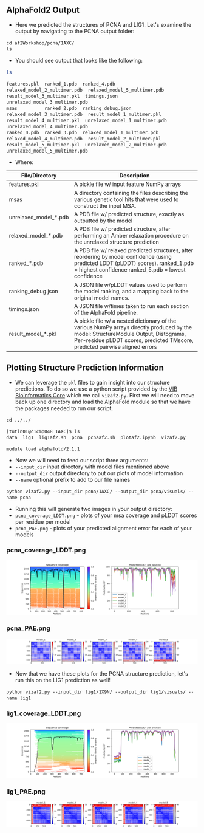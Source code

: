 ## AlphaFold2 Output

- Here we predicted the structures of PCNA and LIG1. Let's examine the output by navigating to the PCNA output folder:
 
 ```
 cd af2Workshop/pcna/1AXC/
 ls 
 ```
 - You should see output that looks like the following:
 
```bash
ls
```

```
features.pkl  ranked_1.pdb  ranked_4.pdb                  relaxed_model_2_multimer.pdb  relaxed_model_5_multimer.pdb  result_model_3_multimer.pkl  timings.json                    unrelaxed_model_3_multimer.pdb
msas          ranked_2.pdb  ranking_debug.json            relaxed_model_3_multimer.pdb  result_model_1_multimer.pkl   result_model_4_multimer.pkl  unrelaxed_model_1_multimer.pdb  unrelaxed_model_4_multimer.pdb
ranked_0.pdb  ranked_3.pdb  relaxed_model_1_multimer.pdb  relaxed_model_4_multimer.pdb  result_model_2_multimer.pkl   result_model_5_multimer.pkl  unrelaxed_model_2_multimer.pdb  unrelaxed_model_5_multimer.pdb
```
 
 - Where:
 
|File/Directory|Description|
|-|-|
|features.pkl|A pickle file w/ input feature NumPy arrays|
|msas|A directory containing the files describing the various genetic tool hits that were used to construct the input MSA.|
|unrelaxed_model_\*.pdb|A PDB file w/ predicted structure, exactly as outputted by the model|
|relaxed_model_\*.pdb|A PDB file w/ predicted structure, after performing an Amber relaxation procedure on the unrelaxed structure prediction|
|ranked_\*.pdb |A PDB file w/ relaxed predicted structures, after reordering by model confidence (using predicted LDDT (pLDDT) scores). ranked_1.pdb = highest confidence ranked_5.pdb = lowest confidence|
|ranking_debug.json|A JSON file w/pLDDT values used to perform the model ranking, and a mapping back to the original model names.|
|timings.json|A JSON file w/times taken to run each section of the AlphaFold pipeline.|
|result_model_\*.pkl| A pickle file w/ a nested dictionary of the various NumPy arrays directly produced by the model: StructureModule Output, Distograms, Per-residue pLDDT scores, predicted TMscore, predicted pairwise aligned errors |

## Plotting Structure Prediction Information

- We can leverage the `pkl` files to gain insight into our structure predictions. To do so we use a python script provided by the [VIB Bioinformatics Core](https://elearning.bits.vib.be/courses/alphafold/lessons/alphafold-on-the-hpc/topic/alphafold-outputs/) which we call `vizaf2.py`. First we will need to move back up one directory and load the AlphaFold module so that we have the packages needed to run our script.

```
cd ../../
```
```
[tutln01@c1cmp048 1AXC]$ ls
data  lig1  lig1af2.sh  pcna  pcnaaf2.sh  plotaf2.ipynb  vizaf2.py
```
```
module load alphafold/2.1.1
```

- Now we will need to feed our script three arguments:
 - `--input_dir` input directory with model files mentioned above
 - `--output_dir` output directory to put our plots of model information
 - `--name` optional prefix to add to our file names

```
python vizaf2.py --input_dir pcna/1AXC/ --output_dir pcna/visuals/ --name pcna
```

- Running this will generate two images in your output directory:
 - `pcna_coverage_LDDT.png` - plots of your msa coverage and pLDDT scores per residue per model
 - `pcna_PAE.png` - plots of your predicted alignment error for each of your models

### pcna_coverage_LDDT.png

![](images/pcna_coverage_LDDT.png)

### pcna_PAE.png

![](images/pcna_PAE.png)

- Now that we have these plots for the PCNA structure prediction, let's run this on the LIG1 prediction as well!

```
python vizaf2.py --input_dir lig1/1X9N/ --output_dir lig1/visuals/ --name lig1
```
### lig1_coverage_LDDT.png

![](images/lig1_coverage_LDDT.png)

### lig1_PAE.png

![](images/lig1_PAE.png)
